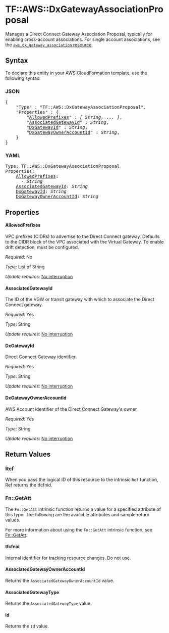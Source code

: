 # TF::AWS::DxGatewayAssociationProposal

Manages a Direct Connect Gateway Association Proposal, typically for enabling cross-account associations. For single account associations, see the [`aws_dx_gateway_association` resource](/docs/providers/aws/r/dx_gateway_association.html).

## Syntax

To declare this entity in your AWS CloudFormation template, use the following syntax:

### JSON

<pre>
{
    "Type" : "TF::AWS::DxGatewayAssociationProposal",
    "Properties" : {
        "<a href="#allowedprefixes" title="AllowedPrefixes">AllowedPrefixes</a>" : <i>[ String, ... ]</i>,
        "<a href="#associatedgatewayid" title="AssociatedGatewayId">AssociatedGatewayId</a>" : <i>String</i>,
        "<a href="#dxgatewayid" title="DxGatewayId">DxGatewayId</a>" : <i>String</i>,
        "<a href="#dxgatewayowneraccountid" title="DxGatewayOwnerAccountId">DxGatewayOwnerAccountId</a>" : <i>String</i>,
    }
}
</pre>

### YAML

<pre>
Type: TF::AWS::DxGatewayAssociationProposal
Properties:
    <a href="#allowedprefixes" title="AllowedPrefixes">AllowedPrefixes</a>: <i>
      - String</i>
    <a href="#associatedgatewayid" title="AssociatedGatewayId">AssociatedGatewayId</a>: <i>String</i>
    <a href="#dxgatewayid" title="DxGatewayId">DxGatewayId</a>: <i>String</i>
    <a href="#dxgatewayowneraccountid" title="DxGatewayOwnerAccountId">DxGatewayOwnerAccountId</a>: <i>String</i>
</pre>

## Properties

#### AllowedPrefixes

VPC prefixes (CIDRs) to advertise to the Direct Connect gateway. Defaults to the CIDR block of the VPC associated with the Virtual Gateway. To enable drift detection, must be configured.

_Required_: No

_Type_: List of String

_Update requires_: [No interruption](https://docs.aws.amazon.com/AWSCloudFormation/latest/UserGuide/using-cfn-updating-stacks-update-behaviors.html#update-no-interrupt)

#### AssociatedGatewayId

The ID of the VGW or transit gateway with which to associate the Direct Connect gateway.

_Required_: Yes

_Type_: String

_Update requires_: [No interruption](https://docs.aws.amazon.com/AWSCloudFormation/latest/UserGuide/using-cfn-updating-stacks-update-behaviors.html#update-no-interrupt)

#### DxGatewayId

Direct Connect Gateway identifier.

_Required_: Yes

_Type_: String

_Update requires_: [No interruption](https://docs.aws.amazon.com/AWSCloudFormation/latest/UserGuide/using-cfn-updating-stacks-update-behaviors.html#update-no-interrupt)

#### DxGatewayOwnerAccountId

AWS Account identifier of the Direct Connect Gateway's owner.

_Required_: Yes

_Type_: String

_Update requires_: [No interruption](https://docs.aws.amazon.com/AWSCloudFormation/latest/UserGuide/using-cfn-updating-stacks-update-behaviors.html#update-no-interrupt)

## Return Values

### Ref

When you pass the logical ID of this resource to the intrinsic `Ref` function, Ref returns the tfcfnid.

### Fn::GetAtt

The `Fn::GetAtt` intrinsic function returns a value for a specified attribute of this type. The following are the available attributes and sample return values.

For more information about using the `Fn::GetAtt` intrinsic function, see [Fn::GetAtt](https://docs.aws.amazon.com/AWSCloudFormation/latest/UserGuide/intrinsic-function-reference-getatt.html).

#### tfcfnid

Internal identifier for tracking resource changes. Do not use.

#### AssociatedGatewayOwnerAccountId

Returns the <code>AssociatedGatewayOwnerAccountId</code> value.

#### AssociatedGatewayType

Returns the <code>AssociatedGatewayType</code> value.

#### Id

Returns the <code>Id</code> value.

